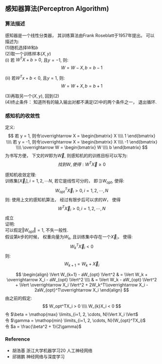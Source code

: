 ## 感知器算法(Perceptron Algorithm)

### 算法描述
感知器是一个线性分类器， 其训练算法由Frank Roseblatt于1957年提出。 可以描述为:  
(1)随机选择$W$和$b$  
(2)取一个训练样本$(X, y)$  
(i) 若 $W^TX + b > 0$, 且$y = -1$, 则:  
$$
W = W - X, b = b - 1
$$

(ii) 若$W^Tx + b < 0$, 且$y = 1$, 则:  
$$
W = W + X, b = b + 1
$$

(3)再取另一个$(X, y)$, 回到(2)  
(4)终止条件： 知道所有的输入输出对都不满足(2)中的两个条件之一， 退出循环.

### 感知机的收敛性
定义:  
$$
若 y = 1, 则令\overrightarrow X = 
\begin{bmatrix}
X \\\\
1
\end{bmatrix} \\\\
若 y = -1, 则令\overrightarrow X = 
\begin{bmatrix}
X \\\\
-1
\end{bmatrix} \\\\ 
\overrightarrow W =
\begin{bmatrix}
W \\\\
b
\end{bmatrix}
$$
为书写方便， 下文的$W$即为$\overrightarrow W$, 则感知机的的训练目标可以写为:
$$
找到W, 使得: W^T\overrightarrow X \geq 0
$$

感知机收敛定理:  
训练集$[\overrightarrow X_i], i=1, 2, \cdots N$, 若它是线性可分的， 即$\exists W_{opt}$, 使得:  
$$
W_{opt}^T\overrightarrow X_i > 0,  i = 1, 2, \cdots, N
$$
则: 使用上文的感知机算法， 经过有限步后可以求的$W$， 使得
$$
W^T\overrightarrow X_i > 0,  i = 1, 2, \cdots, N
$$
成立  
证明:  
可以假定$\Vert W_{opt} \Vert = 1$, 不失一般性.  
假设第$k$步的时候， 权重向量为$W_k$, 且训练集中存在一个$\overrightarrow X_i$， 使得:
$$
W_k^T\overrightarrow X_i < 0
$$
则:
$$
W_{k+1} = W_k + \overrightarrow X_i
$$

$$
\begin{align}
\Vert W_{k+1} - aW_{opt} \Vert^2 & = \Vert W_k + \overrightarrow X_i - aW_{opt} \Vert^2 \\\\
& = \Vert W_k - aW_{opt} \Vert^2 + \Vert \overrightarrow X_i \Vert^2 + 2W_k^T\\overrightarrow X_i - 2aW_{opt}^T\overrightarrow X_i
\end{align}
$$
由之前的假定:
$$
W_opt^TX_i > 0 \\\\
W_{k}X_i < 0
$$
令 $\beta = \mathop{max} \limits_{i=1, 2, \cdots, N}\Vert X_i \Vert$  
令 $\gamma = \mathop{min} \limits_{i=1, 2, \cdots, N}(W_{opt}^TX_i)$  
令 $a = \frac{\beta^2 + 1}{2\gamma}$  




### Reference
* 胡浩基 浙江大学机器学习20 人工神经网络
* 邱锡鹏 神经网络与深度学习
